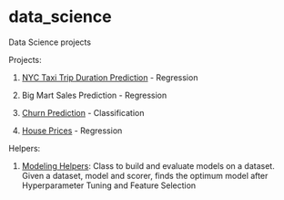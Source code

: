 # data_science

 Data Science projects



Projects:

1. [NYC Taxi Trip Duration Prediction](./nyc_taxI_trip_duration) - Regression
2. Big Mart Sales Prediction - Regression

3. [Churn Prediction](./churn_prediction) - Classification
4. [House Prices](./house_prices) - Regression



Helpers:

1. [Modeling Helpers](): Class to build and evaluate models on a dataset. Given a dataset, model and scorer, finds the optimum model after Hyperparameter Tuning and Feature Selection
